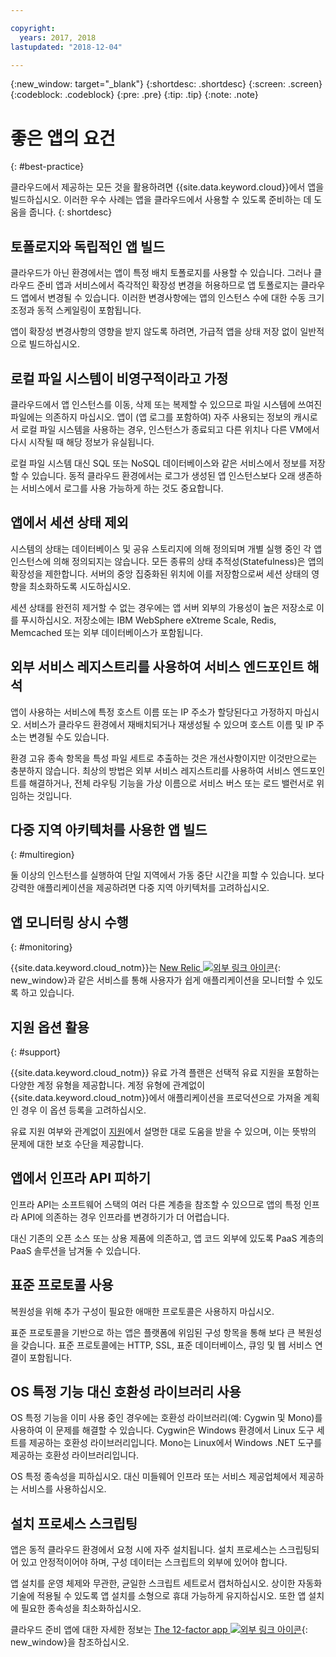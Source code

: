 ```yaml
---

copyright:
  years: 2017, 2018
lastupdated: "2018-12-04"

---
```


{:new_window: target="_blank"}
{:shortdesc: .shortdesc}
{:screen: .screen}
{:codeblock: .codeblock}
{:pre: .pre}
{:tip: .tip}
{:note: .note}

# 좋은 앱의 요건
{: #best-practice}

클라우드에서 제공하는 모든 것을 활용하려면 {{site.data.keyword.cloud}}에서 앱을 빌드하십시오. 이러한 우수 사례는 앱을 클라우드에서 사용할 수 있도록 준비하는 데 도움을 줍니다.
{: shortdesc}

## 토폴로지와 독립적인 앱 빌드

클라우드가 아닌 환경에서는 앱이 특정 배치 토폴로지를 사용할 수 있습니다. 그러나 클라우드 준비 앱과 서비스에서 즉각적인 확장성 변경을 허용하므로 앱 토폴로지는 클라우드 앱에서 변경될 수 있습니다. 이러한 변경사항에는 앱의 인스턴스 수에 대한 수동 크기 조정과 동적 스케일링이 포함됩니다.

앱이 확장성 변경사항의 영향을 받지 않도록 하려면, 가급적 앱을 상태 저장 없이 일반적으로 빌드하십시오.

## 로컬 파일 시스템이 비영구적이라고 가정

클라우드에서 앱 인스턴스를 이동, 삭제 또는 복제할 수 있으므로 파일 시스템에 쓰여진 파일에는 의존하지 마십시오. 앱이 (앱 로그를 포함하여) 자주 사용되는 정보의 캐시로서 로컬 파일 시스템을 사용하는 경우, 인스턴스가 종료되고 다른 위치나 다른 VM에서 다시 시작될 때 해당 정보가 유실됩니다.

로컬 파일 시스템 대신 SQL 또는 NoSQL 데이터베이스와 같은 서비스에서 정보를 저장할 수 있습니다. 동적 클라우드 환경에서는 로그가 생성된 앱 인스턴스보다 오래 생존하는 서비스에서 로그를 사용 가능하게 하는 것도 중요합니다.

## 앱에서 세션 상태 제외

시스템의 상태는 데이터베이스 및 공유 스토리지에 의해 정의되며 개별 실행 중인 각 앱 인스턴스에 의해 정의되지는 않습니다. 모든 종류의 상태 추적성(Statefulness)은 앱의 확장성을 제한합니다. 서버의 중앙 집중화된 위치에 이를 저장함으로써 세션 상태의 영향을 최소화하도록 시도하십시오.

세션 상태를 완전히 제거할 수 없는 경우에는 앱 서버 외부의 가용성이 높은 저장소로 이를 푸시하십시오. 저장소에는 IBM WebSphere eXtreme Scale, Redis, Memcached 또는 외부 데이터베이스가 포함됩니다.

## 외부 서비스 레지스트리를 사용하여 서비스 엔드포인트 해석

앱이 사용하는 서비스에 특정 호스트 이름 또는 IP 주소가 할당된다고 가정하지 마십시오. 서비스가 클라우드 환경에서 재배치되거나 재생성될 수 있으며 호스트 이름 및 IP 주소는 변경될 수도 있습니다.

환경 고유 종속 항목을 특성 파일 세트로 추출하는 것은 개선사항이지만 이것만으로는 충분하지 않습니다. 최상의 방법은 외부 서비스 레지스트리를 사용하여 서비스 엔드포인트를 해결하거나, 전체 라우팅 기능을 가상 이름으로 서비스 버스 또는 로드 밸런서로 위임하는 것입니다.

## 다중 지역 아키텍처를 사용한 앱 빌드
{: #multiregion}

둘 이상의 인스턴스를 실행하여 단일 지역에서 가동 중단 시간을 피할 수 있습니다. 보다 강력한 애플리케이션을 제공하려면 다중 지역 아키텍처를 고려하십시오.

## 앱 모니터링 상시 수행
{: #monitoring}

{{site.data.keyword.cloud_notm}}는 [New Relic ![외부 링크 아이콘](../icons/launch-glyph.svg)](http://newrelic.com/){: new_window}과 같은 서비스를 통해 사용자가 쉽게 애플리케이션을 모니터할 수 있도록 하고 있습니다.

## 지원 옵션 활용
{: #support}

{{site.data.keyword.cloud_notm}} 유료 가격 플랜은 선택적 유료 지원을 포함하는 다양한 계정 유형을 제공합니다. 계정 유형에 관계없이 {{site.data.keyword.cloud_notm}}에서 애플리케이션을 프로덕션으로 가져올 계획인 경우 이 옵션 등록을 고려하십시오.

유료 지원 여부와 관계없이 [지원](/docs/get-support/howtogetsupport.html#getting-customer-support)에서 설명한 대로 도움을 받을 수 있으며, 이는 뜻밖의 문제에 대한 보호 수단을 제공합니다.

## 앱에서 인프라 API 피하기

인프라 API는 소프트웨어 스택의 여러 다른 계층을 참조할 수 있으므로 앱의 특정 인프라 API에 의존하는 경우 인프라를 변경하기가 더 어렵습니다.

대신 기존의 오픈 소스 또는 상용 제품에 의존하고, 앱 코드 외부에 있도록 PaaS 계층의 PaaS 솔루션을 남겨둘 수 있습니다.

## 표준 프로토콜 사용

복원성을 위해 추가 구성이 필요한 애매한 프로토콜은 사용하지 마십시오.

표준 프로토콜을 기반으로 하는 앱은 플랫폼에 위임된 구성 항목을 통해 보다 큰 복원성을 갖습니다. 표준 프로토콜에는 HTTP, SSL, 표준 데이터베이스, 큐잉 및 웹 서비스 연결이 포함됩니다.

## OS 특정 기능 대신 호환성 라이브러리 사용

OS 특정 기능을 이미 사용 중인 경우에는 호환성 라이브러리(예: Cygwin 및 Mono)를 사용하여 이 문제를 해결할 수 있습니다. Cygwin은 Windows 환경에서 Linux 도구 세트를 제공하는 호환성 라이브러리입니다. Mono는 Linux에서 Windows .NET 도구를 제공하는 호환성 라이브러리입니다.

OS 특정 종속성을 피하십시오. 대신 미들웨어 인프라 또는 서비스 제공업체에서 제공하는 서비스를 사용하십시오.

## 설치 프로세스 스크립팅

앱은 동적 클라우드 환경에서 요청 시에 자주 설치됩니다. 설치 프로세스는 스크립팅되어 있고 안정적이어야 하며, 구성 데이터는 스크립트의 외부에 있어야 합니다.

앱 설치를 운영 체제와 무관한, 균일한 스크립트 세트로서 캡처하십시오. 상이한 자동화 기술에 적용될 수 있도록 앱 설치를 소형으로 휴대 가능하게 유지하십시오. 또한 앱 설치에 필요한 종속성을 최소화하십시오.

클라우드 준비 앱에 대한 자세한 정보는 [The 12-factor app ![외부 링크 아이콘](../icons/launch-glyph.svg)](http://12factor.net/){: new_window}을 참조하십시오.


